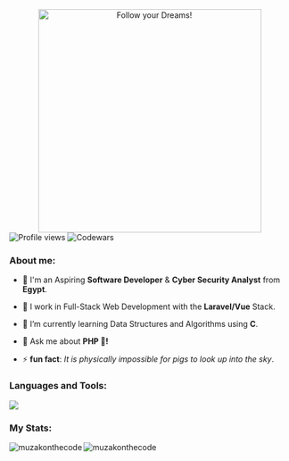 <div style="text-align: center;"> 
  <img width="400" src="https://readme-typing-svg.herokuapp.com?font=JetBrains+Mono&weight=600&size=30&duration=2500&color=0021f3&width=535&lines=Hi,+I'm+Muhammad;I+love+Software.;WBU?;let's+Connect!"  alt="Follow your Dreams!"/>
</div>

<div algin="left">
<img src="https://komarev.com/ghpvc/?username=muzakonthecode&color=blue" alt="Profile views" />
<img src="https://www.codewars.com/users/muzakonthecode/badges/micro" alt="Codewars"/>
</div>
  
<div>
  <h3 align="left">About me:</h3>

  - 👨 I'm an Aspiring **Software Developer** & **Cyber Security Analyst** from **Egypt**.

  - 🔭 I work in Full-Stack Web Development with the **Laravel/Vue** Stack.

  - 🌱 I’m currently learning Data Structures and Algorithms using **C**.

  - 💬 Ask me about **PHP 🐘!**

  - ⚡ **fun fact**: *It is physically impossible for pigs to look up into the sky*.
</div>

<div>
  <h3 align="left">Languages and Tools:</h3>
  <div style="display: grid;">
    <img src="https://skillicons.dev/icons?i=html,css,tailwind,js,vue,php,laravel,mysql,c,python,git,linux,vscode" />
  </div>
</div>

<div align="center">
  <h3 align="left">My Stats:</h3>
  <img align="left" src="https://github-readme-stats.vercel.app/api?username=muzakonthecode&theme=radical&show_icons=true&locale=en&hide_border=true" alt="muzakonthecode" />
  <img align="left" src="https://github-readme-streak-stats.herokuapp.com/?user=muzakonthecode&theme=radical&hide_border=true" alt="muzakonthecode" />
</div>
